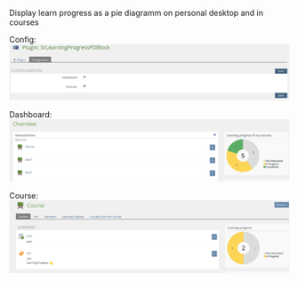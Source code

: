 Display learn progress as a pie diagramm on personal desktop and in courses

Config:
![Config](../doc/images/config.png)

Dashboard:
![Dashboard](../doc/images/dashboard.png)

Course:
![Course](../doc/images/course.png)
